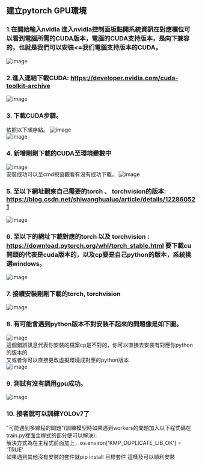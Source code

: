 ## 建立pytorch GPU環境  
### 1.在開始輸入nvidia 進入nvidia控制面板點開系統資訊在對應欄位可以看到電腦所需的CUDA版本，電腦的CUDA支持版本，是向下兼容的，也就是我們可以安裝<=我们電腦支持版本的CUDA。
![image](https://github.com/wangbosen123/YOLOv7-/assets/92494937/946aafc3-5ffd-4af3-bb05-4ff6bd5854d4)  
### 2.進入連結下載CUDA: https://developer.nvidia.com/cuda-toolkit-archive  
![image](https://github.com/wangbosen123/YOLOv7-/assets/92494937/e41c5f6b-8fb4-4546-85ba-fc4ccb93e5f6)  
### 3. 下載CUDA步驟。  
依照以下順序點。
![image](https://github.com/wangbosen123/YOLOv7-/assets/92494937/71d52a2d-c222-497d-bc4f-52299d4b63bb)  
![image](https://github.com/wangbosen123/YOLOv7-/assets/92494937/7b9b9be6-7c68-4e35-87a0-06b1cbb8bd40)  
### 4. 新增剛剛下載的CUDA至環境變數中  
![image](https://github.com/wangbosen123/YOLOv7-/assets/92494937/51d21504-8aa6-4bde-81d3-e6e7ee1d3a3e)  
安裝成功可以至cmd視窗觀看有沒有成功下載。
![image](https://github.com/wangbosen123/YOLOv7-/assets/92494937/6ae6fd79-994e-4378-846e-6efa41ba8f7a)  
### 5. 至以下網址觀察自己需要的torch 、 torchvision的版本: https://blog.csdn.net/shiwanghualuo/article/details/122860521  
![image](https://github.com/wangbosen123/YOLOv7-/assets/92494937/11c66a41-5df6-40cc-8ad2-13bfe510e4f3)

### 6. 至以下的網址下載對應的torch 以及 torchvision : https://download.pytorch.org/whl/torch_stable.html 要下載cu開頭的代表是cuda版本的，以及cp要是自己python的版本，系統挑選windows。  
![image](https://github.com/wangbosen123/YOLOv7-/assets/92494937/9fb43a19-d46e-4d17-973b-0ebc2c352398) 

### 7. 接續安裝剛剛下載的torch, torchvision  
![image](https://github.com/wangbosen123/YOLOv7-/assets/92494937/42734b67-8224-4b7d-ad58-f3ef954d2d63)  

### 8. 有可能會遇到python版本不對安裝不起來的問題像是如下圖。  
![image](https://github.com/wangbosen123/YOLOv7-/assets/92494937/c3e3fc86-ec6b-441c-bc22-68ffa6f5e768)  
這個錯誤訊息代表你安裝的檔案cp是不對的，你可以直接去安裝有對應你python的版本的  
又或者你可以直接更改虛擬環境成對應的python版本  
![image](https://github.com/wangbosen123/YOLOv7-/assets/92494937/c865ee70-d5d7-42b7-ae87-71259cac39a4)  

### 9. 測試有沒有調用gpu成功。  
![image](https://github.com/wangbosen123/YOLOv7-/assets/92494937/83da983c-1f9d-48e8-a420-9770328f878a)

### 10. 接者就可以訓練YOLOv7了  
"可能遇到多線程的問題"(訓練模型時如果遇到workers的問題加入以下程式碼在train.py裡面主程式的部分便可以解決):  
解決方式為在主程式前面加上，os.environ['KMP_DUPLICATE_LIB_OK'] = 'TRUE'  
如果遇到其他沒有安裝的套件就pip install 目標套件  這樣及可以順利安裝  
